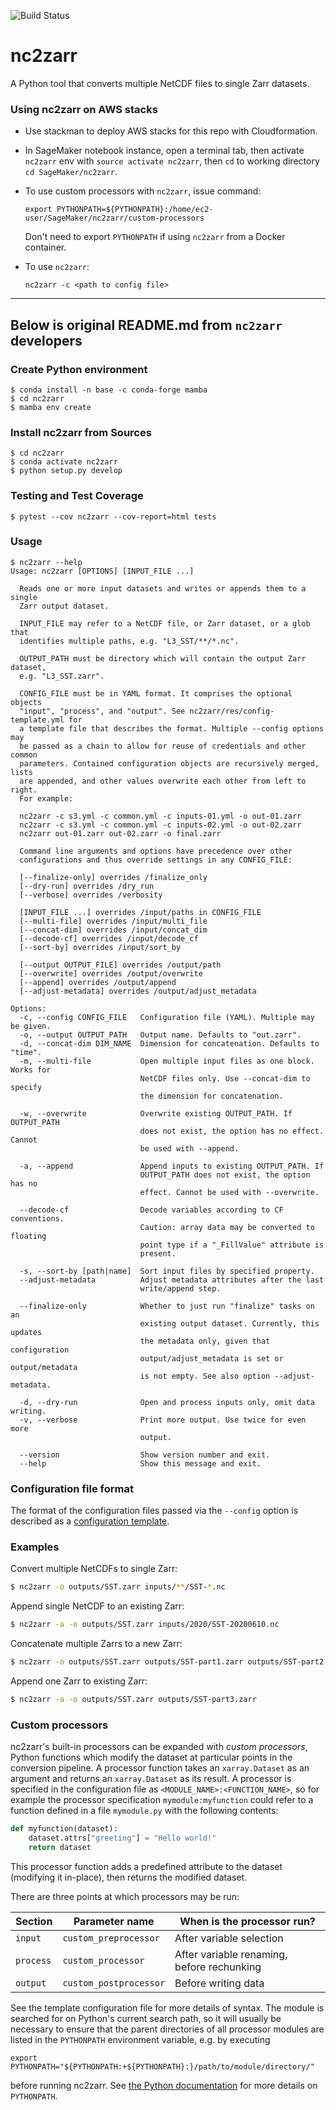 ![Build Status](https://github.com/vietnguyengit/nc2zarr/workflows/Build/badge.svg)

# nc2zarr

A Python tool that converts multiple NetCDF files to single Zarr datasets.

### Using nc2zarr on AWS stacks

* Use stackman to deploy AWS stacks for this repo with Cloudformation.

* In SageMaker notebook instance, open a terminal tab, then activate `nc2zarr` env with `source activate nc2zarr`, then `cd` to working directory `cd SageMaker/nc2zarr`.

* To use custom processors with `nc2zarr`, issue command:

    `export PYTHONPATH=${PYTHONPATH}:/home/ec2-user/SageMaker/nc2zarr/custom-processors`
    
    Don't need to export `PYTHONPATH` if using `nc2zarr` from a Docker container.

* To use `nc2zarr`:

    `nc2zarr -c <path to config file>`

----------

## Below is original README.md from `nc2zarr` developers

### Create Python environment

    $ conda install -n base -c conda-forge mamba
    $ cd nc2zarr
    $ mamba env create

### Install nc2zarr from Sources

    $ cd nc2zarr
    $ conda activate nc2zarr
    $ python setup.py develop

### Testing and Test Coverage

    $ pytest --cov nc2zarr --cov-report=html tests   

### Usage

```
$ nc2zarr --help
Usage: nc2zarr [OPTIONS] [INPUT_FILE ...]

  Reads one or more input datasets and writes or appends them to a single
  Zarr output dataset.

  INPUT_FILE may refer to a NetCDF file, or Zarr dataset, or a glob that
  identifies multiple paths, e.g. "L3_SST/**/*.nc".

  OUTPUT_PATH must be directory which will contain the output Zarr dataset,
  e.g. "L3_SST.zarr".

  CONFIG_FILE must be in YAML format. It comprises the optional objects
  "input", "process", and "output". See nc2zarr/res/config-template.yml for
  a template file that describes the format. Multiple --config options may
  be passed as a chain to allow for reuse of credentials and other common
  parameters. Contained configuration objects are recursively merged, lists
  are appended, and other values overwrite each other from left to right.
  For example:

  nc2zarr -c s3.yml -c common.yml -c inputs-01.yml -o out-01.zarr
  nc2zarr -c s3.yml -c common.yml -c inputs-02.yml -o out-02.zarr
  nc2zarr out-01.zarr out-02.zarr -o final.zarr

  Command line arguments and options have precedence over other
  configurations and thus override settings in any CONFIG_FILE:

  [--finalize-only] overrides /finalize_only
  [--dry-run] overrides /dry_run
  [--verbose] overrides /verbosity

  [INPUT_FILE ...] overrides /input/paths in CONFIG_FILE
  [--multi-file] overrides /input/multi_file
  [--concat-dim] overrides /input/concat_dim
  [--decode-cf] overrides /input/decode_cf
  [--sort-by] overrides /input/sort_by

  [--output OUTPUT_FILE] overrides /output/path
  [--overwrite] overrides /output/overwrite
  [--append] overrides /output/append
  [--adjust-metadata] overrides /output/adjust_metadata

Options:
  -c, --config CONFIG_FILE   Configuration file (YAML). Multiple may be given.
  -o, --output OUTPUT_PATH   Output name. Defaults to "out.zarr".
  -d, --concat-dim DIM_NAME  Dimension for concatenation. Defaults to "time".
  -m, --multi-file           Open multiple input files as one block. Works for
                             NetCDF files only. Use --concat-dim to specify
                             the dimension for concatenation.

  -w, --overwrite            Overwrite existing OUTPUT_PATH. If OUTPUT_PATH
                             does not exist, the option has no effect. Cannot
                             be used with --append.

  -a, --append               Append inputs to existing OUTPUT_PATH. If
                             OUTPUT_PATH does not exist, the option has no
                             effect. Cannot be used with --overwrite.

  --decode-cf                Decode variables according to CF conventions.
                             Caution: array data may be converted to floating
                             point type if a "_FillValue" attribute is
                             present.

  -s, --sort-by [path|name]  Sort input files by specified property.
  --adjust-metadata          Adjust metadata attributes after the last
                             write/append step.

  --finalize-only            Whether to just run "finalize" tasks on an
                             existing output dataset. Currently, this updates
                             the metadata only, given that configuration
                             output/adjust_metadata is set or output/metadata
                             is not empty. See also option --adjust-metadata.

  -d, --dry-run              Open and process inputs only, omit data writing.
  -v, --verbose              Print more output. Use twice for even more
                             output.

  --version                  Show version number and exit.
  --help                     Show this message and exit.
```

### Configuration file format

The format of the configuration files passed via the `--config` option is described
as a [configuration template](https://github.com/bcdev/nc2zarr/blob/main/nc2zarr/res/config-template.yml).

### Examples

Convert multiple NetCDFs to single Zarr:

```bash
$ nc2zarr -o outputs/SST.zarr inputs/**/SST-*.nc
```

Append single NetCDF to an existing Zarr:

```bash
$ nc2zarr -a -o outputs/SST.zarr inputs/2020/SST-20200610.nc
```

Concatenate multiple Zarrs to a new Zarr:

```bash
$ nc2zarr -o outputs/SST.zarr outputs/SST-part1.zarr outputs/SST-part2.zarr
```

Append one Zarr to existing Zarr:

```bash
$ nc2zarr -a -o outputs/SST.zarr outputs/SST-part3.zarr
```

### Custom processors

nc2zarr's built-in processors can be expanded with _custom processors_, Python
functions which modify the dataset at particular points in the conversion
pipeline. A processor function takes an `xarray.Dataset` as an argument and
returns an `xarray.Dataset` as its result. A processor is specified in the
configuration file as `<MODULE_NAME>:<FUNCTION_NAME>`, so for example the
processor specification `mymodule:myfunction` could refer to a function
defined in a file `mymodule.py` with the following contents:

```python
def myfunction(dataset):
    dataset.attrs["greeting"] = "Hello world!"
    return dataset
```

This processor function adds a predefined attribute to the dataset (modifying
it in-place), then returns the modified dataset.

There are three points at which processors may be run:

| Section | Parameter name | When is the processor run? |
| -- | -- | -- |
| `input`   | `custom_preprocessor`  | After variable selection |
| `process` | `custom_processor` | After variable renaming, before rechunking |
| `output`  | `custom_postprocessor` | Before writing data |

See the template configuration file for more details of syntax. The module is
searched for on Python's current search path, so it will usually be necessary
to ensure that the parent directories of all processor modules are listed in
the `PYTHONPATH` environment variable, e.g. by executing

```shell
export PYTHONPATH="${PYTHONPATH:+${PYTHONPATH}:}/path/to/module/directory/"
```

before running nc2zarr. See
[the Python documentation](https://docs.python.org/3/using/cmdline.html#envvar-PYTHONPATH)
for more details on `PYTHONPATH`.
